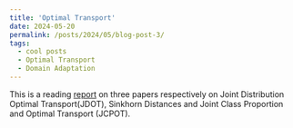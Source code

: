 ```yaml
---
title: 'Optimal Transport'
date: 2024-05-20
permalink: /posts/2024/05/blog-post-3/
tags:
  - cool posts
  - Optimal Transport
  - Domain Adaptation
---
```


This is a reading [report](../files/Notes_on_Optimal_Transport.pdf) on three papers respectively on Joint Distribution Optimal Transport(JDOT), Sinkhorn Distances and Joint Class Proportion and Optimal Transport (JCPOT). 
